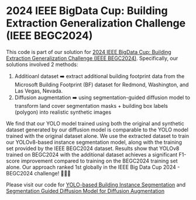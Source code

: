 # 2024 IEEE BigData Cup: Building Extraction Generalization Challenge (IEEE BEGC2024)

This code is part of our solution for [2024 IEEE BigData Cup: Building Extraction Generalization Challenge (IEEE BEGC2024)](https://www.kaggle.com/competitions/building-extraction-generalization-2024/overview). Specifically, our solutions involved 2 methods:
1. Additioanl dataset ➡️ extract additional building footprint data from the Microsoft Building Footprint (BF) dataset for Redmond, Washington, and Las Vegas, Nevada.
2. Diffusion augmentation ➡️ using segmentation-guided diffusion model to transform land cover segmentation masks + building box labels (polygon) into realistic synthetic images

We find that our YOLO model trained using both the original and synthetic dataset generated by our diffusion model is comparable to the YOLO model trained with the original dataset alone. We use the extracted dataset to train our YOLOv8-based instance segmentation model, along with the training set provided by the IEEE BEGC2024 dataset. Results show that YOLOv8 trained on BEGC2024 with the additional dataset achieves a significant F1-score improvement compared to training on the BEGC2024 training set alone. Our approach ranked 1st globally in the IEEE Big Data Cup 2024 - BEGC2024 challenge! 🏅🎉🥳

Please visit our code for [YOLO-based Building Instance Segmentation](https://github.com/yjwong1999/RSBuildingExtraction) and [Segmentation Guided Diffusion Model for Diffusion Augmentation](https://github.com/yjwong1999/RSGuidedDiffusion)
